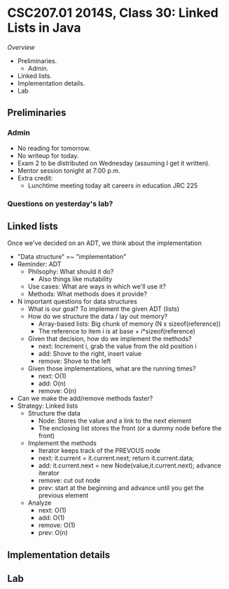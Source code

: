 CSC207.01 2014S, Class 30: Linked Lists in Java
===============================================

_Overview_

* Preliminaries.
    * Admin.
* Linked lists.
* Implementation details.
* Lab

Preliminaries
-------------

### Admin

* No reading for tomorrow.
* No writeup for today.
* Exam 2 to be distributed on Wednesday (assuming I get it written).
* Mentor session tonight at 7:00 p.m.
* Extra credit:
    * Lunchtime meeting today alt careers in education JRC 225

### Questions on yesterday's lab?

Linked lists
------------

Once we've decided on an ADT, we think about the implementation

* "Data structure" =~ "implementation"
* Reminder: ADT
    * Philsophy: What should it do?
       * Also things like mutability
    * Use cases: What are ways in which we'll use it?
    * Methods: What methods does it provide?
*  N important questions for data structures
    * What is our goal?  To implement the given ADT (lists)
    * How do we structure the data / lay out memory?
        * Array-based lists: Big chunk of memory (N x sizeof(reference))
        * The reference to item i is at base + i*sizeof(reference)
    * Given that decision, how do we implement the methods?
        * next: Increment i, grab the value from the old position i
        * add: Shove to the right, insert value
        * remove: Shove to the left
    * Given those implementations, what are the running times?
        * next: O(1)
        * add: O(n)
        * remove: O(n)
* Can we make the add/remove methods faster?
* Strategy: Linked lists
    * Structure the data
        * Node: Stores the value and a link to the next element
        * The enclosing list stores the front (or a dummy node before the front)
    * Implement the methods
        * Iterator keeps track of the PREVOUS node
        * next: it.current = it.current.next; return it.current.data;
        * add: it.current.next = new Node(value,it.current.next); advance iterator
        * remove: cut out node
        * prev: start at the beginning and advance until you get the previous
          element
    * Analyze
        * next: O(1)
        * add: O(1)
        * remove: O(1)
        * prev: O(n)

Implementation details
----------------------

Lab
---
